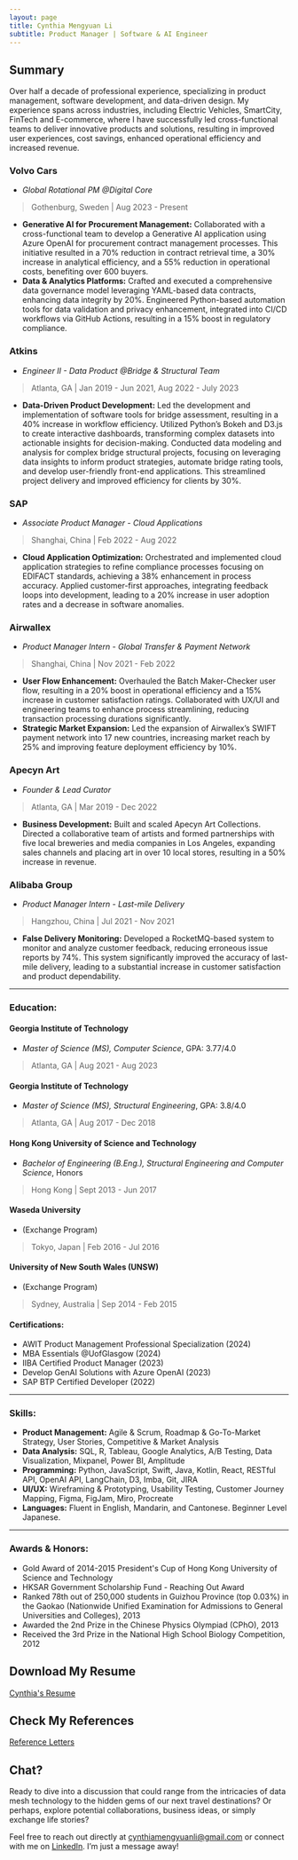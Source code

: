 ```yaml
---
layout: page
title: Cynthia Mengyuan Li
subtitle: Product Manager | Software & AI Engineer
---
```


## Summary
Over half a decade of professional experience, specializing in product management, software development, and data-driven design. My experience spans across industries, including Electric Vehicles, SmartCity, FinTech and E-commerce, where I have successfully led cross-functional teams to deliver innovative products and solutions, resulting in improved user experiences, cost savings, enhanced operational efficiency and increased revenue.

### Volvo Cars
- _Global Rotational PM @Digital Core_
> Gothenburg, Sweden \| Aug 2023 - Present

  - **Generative AI for Procurement Management:** Collaborated with a cross-functional team to develop a Generative AI application using Azure OpenAI for procurement contract management processes. This initiative resulted in a 70% reduction in contract retrieval time, a 30% increase in analytical efficiency, and a 55% reduction in operational costs, benefiting over 600 buyers.
  - **Data & Analytics Platforms:** Crafted and executed a comprehensive data governance model leveraging YAML-based data contracts, enhancing data integrity by 20%. Engineered Python-based automation tools for data validation and privacy enhancement, integrated into CI/CD workflows via GitHub Actions, resulting in a 15% boost in regulatory compliance.

### Atkins
- _Engineer II - Data Product @Bridge & Structural Team_
> Atlanta, GA \| Jan 2019 - Jun 2021, Aug 2022 - July 2023

  - **Data-Driven Product Development:** Led the development and implementation of software tools for bridge assessment, resulting in a 40% increase in workflow efficiency. Utilized Python’s Bokeh and D3.js to create interactive dashboards, transforming complex datasets into actionable insights for decision-making. Conducted data modeling and analysis for complex bridge structural projects, focusing on leveraging data insights to inform product strategies, automate bridge rating tools, and develop user-friendly front-end applications. This streamlined project delivery and improved efficiency for clients by 30%.

### SAP
- _Associate Product Manager - Cloud Applications_
> Shanghai, China \| Feb 2022 - Aug 2022

  - **Cloud Application Optimization:** Orchestrated and implemented cloud application strategies to refine compliance processes focusing on EDIFACT standards, achieving a 38% enhancement in process accuracy. Applied customer-first approaches, integrating feedback loops into development, leading to a 20% increase in user adoption rates and a decrease in software anomalies.

### Airwallex
- _Product Manager Intern - Global Transfer & Payment Network_
> Shanghai, China \| Nov 2021 - Feb 2022

  - **User Flow Enhancement:** Overhauled the Batch Maker-Checker user flow, resulting in a 20% boost in operational efficiency and a 15% increase in customer satisfaction ratings. Collaborated with UX/UI and engineering teams to enhance process streamlining, reducing transaction processing durations significantly.
  - **Strategic Market Expansion:** Led the expansion of Airwallex’s SWIFT payment network into 17 new countries, increasing market reach by 25% and improving feature deployment efficiency by 10%.

### Apecyn Art
- _Founder & Lead Curator_
> Atlanta, GA \| Mar 2019 - Dec 2022

  - **Business Development:** Built and scaled Apecyn Art Collections. Directed a collaborative team of artists and formed partnerships with five local breweries and media companies in Los Angeles, expanding sales channels and placing art in over 10 local stores, resulting in a 50% increase in revenue.

### Alibaba Group
- _Product Manager Intern - Last-mile Delivery_
> Hangzhou, China \| Jul 2021 - Nov 2021

  - **False Delivery Monitoring:** Developed a RocketMQ-based system to monitor and analyze customer feedback, reducing erroneous issue reports by 74%. This system significantly improved the accuracy of last-mile delivery, leading to a substantial increase in customer satisfaction and product dependability.

<!-- ### Georgia Institute of Technology
_Graduate Student Assistant_
Atlanta, GA, Jan 2023 - May 2023

During my time as a Graduate Student Assistant at Georgia Tech, I was responsible for creating and executing Python workshops, which led to a 50% increase in student engagement. My role involved not only educational content creation but also managing lab resources and assisting in research projects. This experience sharpened my skills in data visualization and analytics, crucial for data-driven product management. -->

---

### Education:

#### Georgia Institute of Technology
- *Master of Science (MS), Computer Science*, GPA: 3.77/4.0
>  Atlanta, GA \| Aug 2021 - Aug 2023

#### Georgia Institute of Technology
- *Master of Science (MS), Structural Engineering*, GPA: 3.8/4.0
> Atlanta, GA \| Aug 2017 - Dec 2018

#### Hong Kong University of Science and Technology
- *Bachelor of Engineering (B.Eng.), Structural Engineering and Computer Science*, Honors
> Hong Kong \| Sept 2013 - Jun 2017

#### Waseda University
- (Exchange Program)
> Tokyo, Japan \| Feb 2016 - Jul 2016

#### University of New South Wales (UNSW)
- (Exchange Program)
> Sydney, Australia \| Sep 2014 - Feb 2015

#### Certifications:
- AWIT Product Management Professional Specialization (2024)
- MBA Essentials @UofGlasgow (2024)
- IIBA Certified Product Manager (2023)
- Develop GenAI Solutions with Azure OpenAI (2023)
- SAP BTP Certified Developer (2022)

---

### Skills:

- **Product Management:** Agile & Scrum, Roadmap & Go-To-Market Strategy, User Stories, Competitive & Market Analysis
- **Data Analysis:** SQL, R, Tableau, Google Analytics, A/B Testing, Data Visualization, Mixpanel, Power BI, Amplitude
- **Programming:** Python, JavaScript, Swift, Java, Kotlin, React, RESTful API, OpenAI API, LangChain, D3, Imba, Git, JIRA
- **UI/UX:** Wireframing & Prototyping, Usability Testing, Customer Journey Mapping, Figma, FigJam, Miro, Procreate
- **Languages:** Fluent in English, Mandarin, and Cantonese. Beginner Level Japanese.

---

### Awards & Honors:
- Gold Award of 2014-2015 President's Cup of Hong Kong University of Science and Technology
- HKSAR Government Scholarship Fund - Reaching Out Award
- Ranked 78th out of 250,000 students in Guizhou Province (top 0.03%) in the Gaokao (Nationwide Unified Examination for Admissions to General Universities and Colleges), 2013
- Awarded the 2nd Prize in the Chinese Physics Olympiad (CPhO), 2013
- Received the 3rd Prize in the National High School Biology Competition, 2012

## Download My Resume
[Cynthia's Resume](resources/Cynthia_Li_resume.pdf)

## Check My References
[Reference Letters](resources/reference_letters.pdf)

<!-- ## Build-Measure-Learn
I firmly believe in the Build-Measure-Learn feedback loop, as advocated in the Lean Startup methodology. This approach will guide my efforts in iterative product development, enabling us to rapidly adapt to changing requirements and continuously improve our offerings. -->

## Chat?

Ready to dive into a discussion that could range from the intricacies of data mesh technology to the hidden gems of our next travel destinations? Or perhaps, explore potential collaborations, business ideas, or simply exchange life stories?

Feel free to reach out directly at [cynthiamengyuanli@gmail.com](mailto:cynthiamengyuanli@gmail.com) or connect with me on [LinkedIn](https://www.linkedin.com/in/mengyuan-li-cynthia/). I’m just a message away!
